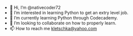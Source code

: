 - 👋 Hi, I’m @nativecoder72
- 👀 I’m interested in learning Python to get an extry level job.
- 🌱 I’m currently learning Python through Codecademy.
- 💞️ I’m looking to collaborate on how to properly learn.
- 📫 How to reach me kletschka@yahoo.com

<!---
nativecoder72/nativecoder72 is a ✨ special ✨ repository because its `README.md` (this file) appears on your GitHub profile.
You can click the Preview link to take a look at your changes.
--->
